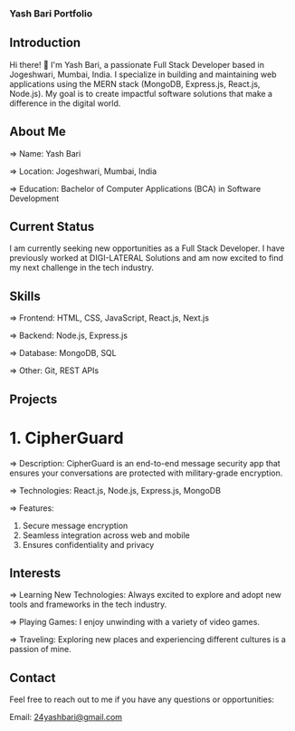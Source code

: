### Yash Bari Portfolio

## Introduction

Hi there! 👋 I'm Yash Bari, a passionate Full Stack Developer based in Jogeshwari, Mumbai, India. I specialize in building and maintaining web applications using the MERN stack (MongoDB, Express.js, React.js, Node.js). My goal is to create impactful software solutions that make a difference in the digital world.

## About Me

=> Name: Yash Bari

=> Location: Jogeshwari, Mumbai, India

=> Education: Bachelor of Computer Applications (BCA) in Software Development


## Current Status

I am currently seeking new opportunities as a Full Stack Developer. I have previously worked at DIGI-LATERAL Solutions and am now excited to find my next challenge in the tech industry.

## Skills

=> Frontend: HTML, CSS, JavaScript, React.js, Next.js

=> Backend: Node.js, Express.js

=> Database: MongoDB, SQL

=> Other: Git, REST APIs


## Projects

# 1. CipherGuard

=> Description: CipherGuard is an end-to-end message security app that ensures your conversations are protected with military-grade encryption.

=> Technologies: React.js, Node.js, Express.js, MongoDB

=> Features:

1) Secure message encryption
2) Seamless integration across web and mobile
3) Ensures confidentiality and privacy

## Interests

=> Learning New Technologies: Always excited to explore and adopt new tools and frameworks in the tech industry.

=> Playing Games: I enjoy unwinding with a variety of video games.

=> Traveling: Exploring new places and experiencing different cultures is a passion of mine.


## Contact

Feel free to reach out to me if you have any questions or opportunities:

Email: 24yashbari@gmail.com
